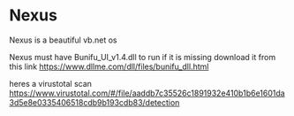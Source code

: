 # Nexus
Nexus is a beautiful vb.net os 

Nexus must have Bunifu_UI_v1.4.dll to run if it is missing download it from this link
https://www.dllme.com/dll/files/bunifu_dll.html

heres a virustotal scan
https://www.virustotal.com/#/file/aaddb7c35526c1891932e410b1b6e1601da3d5e8e0335406518cdb9b193cdb83/detection
